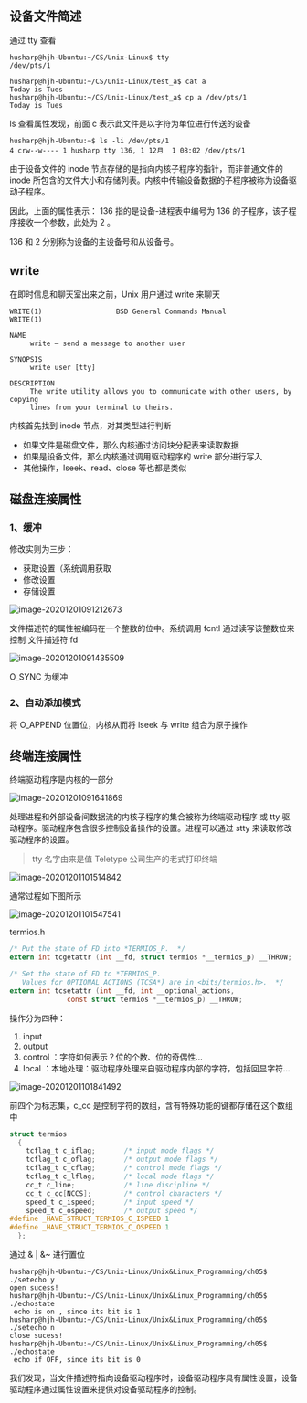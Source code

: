 

## 设备文件简述

通过 tty 查看

```
husharp@hjh-Ubuntu:~/CS/Unix-Linux$ tty
/dev/pts/1
```



```shell
husharp@hjh-Ubuntu:~/CS/Unix-Linux/test_a$ cat a
Today is Tues
husharp@hjh-Ubuntu:~/CS/Unix-Linux/test_a$ cp a /dev/pts/1
Today is Tues

```



ls 查看属性发现，前面 c 表示此文件是以字符为单位进行传送的设备

```shell
husharp@hjh-Ubuntu:~$ ls -li /dev/pts/1
4 crw--w---- 1 husharp tty 136, 1 12月  1 08:02 /dev/pts/1
```

由于设备文件的 inode 节点存储的是指向内核子程序的指针，而非普通文件的 inode 所包含的文件大小和存储列表。内核中传输设备数据的子程序被称为设备驱动子程序。

因此，上面的属性表示： 136 指的是设备-进程表中编号为 136 的子程序，该子程序接收一个参数，此处为 2 。

136 和 2 分别称为设备的主设备号和从设备号。



## write

在即时信息和聊天室出来之前，Unix 用户通过 write 来聊天

```shell
WRITE(1)                  BSD General Commands Manual                 WRITE(1)

NAME
     write — send a message to another user

SYNOPSIS
     write user [tty]

DESCRIPTION
     The write utility allows you to communicate with other users, by copying
     lines from your terminal to theirs.

```

内核首先找到 inode 节点，对其类型进行判断

- 如果文件是磁盘文件，那么内核通过访问块分配表来读取数据
- 如果是设备文件，那么内核通过调用驱动程序的 write 部分进行写入
- 其他操作，lseek、read、close 等也都是类似



## 磁盘连接属性

### 1、缓冲

修改实则为三步：

- 获取设置（系统调用获取
- 修改设置
- 存储设置

![image-20201201091212673](./README.assets/image-20201201091212673.png)

文件描述符的属性被编码在一个整数的位中。系统调用 fcntl 通过读写该整数位来控制 文件描述符 fd

![image-20201201091435509](./README.assets/image-20201201091435509.png)



O_SYNC 为缓冲



### 2、自动添加模式

将 O_APPEND 位置位，内核从而将 lseek 与 write 组合为原子操作



## 终端连接属性

终端驱动程序是内核的一部分

![image-20201201091641869](./README.assets/image-20201201091641869.png)

处理进程和外部设备间数据流的内核子程序的集合被称为终端驱动程序 或 tty 驱动程序。驱动程序包含很多控制设备操作的设置。进程可以通过  stty  来读取修改驱动程序的设置。

> tty 名字由来是值 Teletype 公司生产的老式打印终端

![image-20201201101514842](./README.assets/image-20201201101514842.png)

通常过程如下图所示

![image-20201201101547541](./README.assets/image-20201201101547541.png)





termios.h

```c
/* Put the state of FD into *TERMIOS_P.  */
extern int tcgetattr (int __fd, struct termios *__termios_p) __THROW;

/* Set the state of FD to *TERMIOS_P.
   Values for OPTIONAL_ACTIONS (TCSA*) are in <bits/termios.h>.  */
extern int tcsetattr (int __fd, int __optional_actions,
		      const struct termios *__termios_p) __THROW;
```

操作分为四种：

1. input
2. output
3. control ：字符如何表示？位的个数、位的奇偶性...
4. local ：本地处理：驱动程序处理来自驱动程序内部的字符，包括回显字符...

![image-20201201101841492](./README.assets/image-20201201101841492.png)

前四个为标志集，c_cc 是控制字符的数组，含有特殊功能的键都存储在这个数组中

```c
struct termios
  {
    tcflag_t c_iflag;		/* input mode flags */
    tcflag_t c_oflag;		/* output mode flags */
    tcflag_t c_cflag;		/* control mode flags */
    tcflag_t c_lflag;		/* local mode flags */
    cc_t c_line;			/* line discipline */
    cc_t c_cc[NCCS];		/* control characters */
    speed_t c_ispeed;		/* input speed */
    speed_t c_ospeed;		/* output speed */
#define _HAVE_STRUCT_TERMIOS_C_ISPEED 1
#define _HAVE_STRUCT_TERMIOS_C_OSPEED 1
  };
```

通过 & |  &~  进行置位



```shell
husharp@hjh-Ubuntu:~/CS/Unix-Linux/Unix&Linux_Programming/ch05$ ./setecho y
open sucess!
husharp@hjh-Ubuntu:~/CS/Unix-Linux/Unix&Linux_Programming/ch05$ ./echostate 
 echo is on , since its bit is 1
husharp@hjh-Ubuntu:~/CS/Unix-Linux/Unix&Linux_Programming/ch05$ ./setecho n
close sucess!
husharp@hjh-Ubuntu:~/CS/Unix-Linux/Unix&Linux_Programming/ch05$ ./echostate 
 echo if OFF, since its bit is 0
```



我们发现，当文件描述符指向设备驱动程序时，设备驱动程序具有属性设置，设备驱动程序通过属性设置来提供对设备驱动程序的控制。











​                                                                                                         